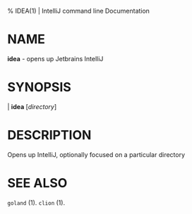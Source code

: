 % IDEA(1) | IntelliJ command line Documentation

# NAME

**idea** - opens up Jetbrains IntelliJ

# SYNOPSIS

| **idea** \[_directory_\]

# DESCRIPTION

Opens up IntelliJ, optionally focused on a particular directory

# SEE ALSO

`goland` (1).
`clion` (1).
